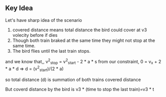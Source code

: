 ## Key Idea

Let's have sharp idea of the scenario
1) covered distance means total distance the bird could cover at v3 volecity before if dies
2) Though both train braked at the same time they might not stop at the same time.
3) The bird flies until the last train stops.

and we know that,, v<sup>2</sup><sub>stop</sub> = v<sup>2</sup><sub>start</sub> - 2 * a * s
from our constraint, 0 = v<sub>x</sub> + 2 * a * d => d = (v<sup>2</sup><sub>start</sub>)/(2 * a)

so total distance (d) is summation of both trains covered distance

But coverd distance by the bird is v3 * (time to stop the last train)=v3 * t
